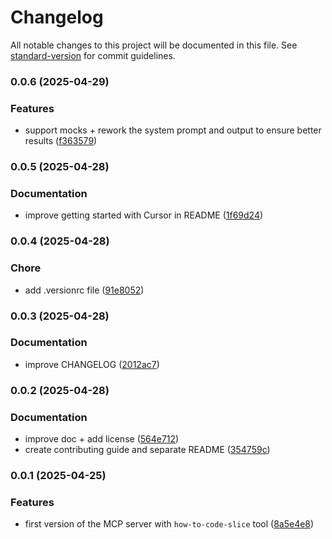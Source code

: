 # Changelog

All notable changes to this project will be documented in this file. See [standard-version](https://github.com/conventional-changelog/standard-version) for commit guidelines.

### 0.0.6 (2025-04-29)


### Features

* support mocks + rework the system prompt and output to ensure better results ([f363579](https://github.com/prismicio/prismic-mcp-server/commit/f36357906ba5f4c498098d42cadf5011f1be8a3b))

### 0.0.5 (2025-04-28)


### Documentation

- improve getting started with Cursor in README ([1f69d24](https://github.com/prismicio/prismic-mcp-server/commit/1f69d240d525c15bcd29b5b984a65b9f7d4a9113))

### 0.0.4 (2025-04-28)


### Chore

- add .versionrc file ([91e8052](https://github.com/prismicio/prismic-mcp-server/commit/91e80520f5701f34d768d7a30f85f33a5fc4c246))

### 0.0.3 (2025-04-28)


### Documentation

- improve CHANGELOG ([2012ac7](https://github.com/prismicio/prismic-mcp-server/commit/2012ac7d0615682e82611b3a007adc067fc47fa9))

### 0.0.2 (2025-04-28)


### Documentation

- improve doc + add license ([564e712](https://github.com/prismicio/prismic-mcp-server/commit/564e7121adfc78b309244f44f5de135182222823))
- create contributing guide and separate README ([354759c](https://github.com/prismicio/prismic-mcp-server/commit/354759ca39649507f5d500b1f8a88792d60c118a))

### 0.0.1 (2025-04-25)


### Features

- first version of the MCP server with `how-to-code-slice` tool ([8a5e4e8](https://github.com/prismicio/prismic-mcp-server/commit/8a5e4e8d98ddf183c91e9d30e8a2d5332f900528))

